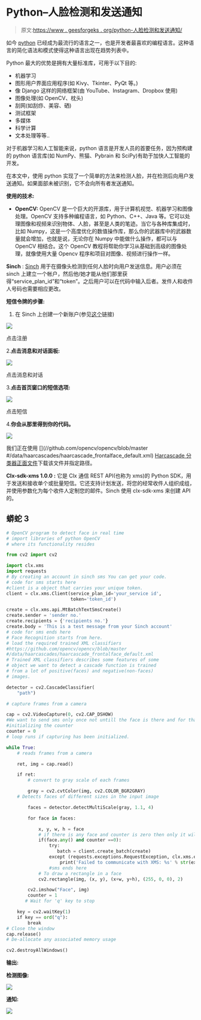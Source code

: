 # Python–人脸检测和发送通知

> 原文:[https://www . geesforgeks . org/python-人脸检测和发送通知/](https://www.geeksforgeeks.org/python-face-detection-and-sending-notification/)

如今 [python](https://www.geeksforgeeks.org/python-programming-language/) 已经成为最流行的语言之一，也是开发者最喜欢的编程语言。这种语言的简化语法和模式使得这种语言出现在趋势列表中。

Python 最大的优势是拥有大量标准库，可用于以下目的:

*   机器学习
*   图形用户界面应用程序(如 Kivy、Tkinter、PyQt 等。)
*   像 Django 这样的网络框架(由 YouTube、Instagram、Dropbox 使用)
*   图像处理(如 OpenCV、枕头)
*   刮网(如刮痧、美容、硒)
*   测试框架
*   多媒体
*   科学计算
*   文本处理等等..

对于机器学习和人工智能来说，python 语言是开发人员的首要任务，因为预构建的 python 语言库(如 NumPy、熊猫、Pybrain 和 SciPy)有助于加快人工智能的开发。

在本文中，使用 python 实现了一个简单的方法来检测人脸，并在检测后向用户发送通知。如果面部未被识别，它不会向所有者发送通知。

**使用的技术:**

*   **OpenCV:** OpenCV 是一个巨大的开源库，用于计算机视觉、机器学习和图像处理。OpenCV 支持多种编程语言，如 Python、C++、Java 等。它可以处理图像和视频来识别物体、人脸，甚至是人类的笔迹。当它与各种库集成时，比如 Numpy，这是一个高度优化的数值操作库，那么你的武器库中的武器数量就会增加，也就是说，无论你在 Numpy 中能做什么操作，都可以与 OpenCV 相结合。这个 OpenCV 教程将帮助你学习从基础到高级的图像处理，就像使用大量 Opencv 程序和项目对图像、视频进行操作一样。

**Sinch** : [Sinch](https://www.sinch.com/) 用于在摄像头检测到任何人脸时向用户发送信息。用户必须在 sinch 上建立一个帐户，然后他/她才能从他们那里获得“service_plan_id”和“token”。之后用户可以在代码中输入后者。发件人和收件人号码也需要相应更改。

**短信令牌的步骤:**

1.  在 Sinch 上创建一个新账户(参见[这个](https://www.sinch.com/)链接)

![](img/2c3146b0faab64f4983aeb6bcc617eae.png)

点击注册

2.**点击消息和对话面板:**

![](img/61d409dd87f307f171d5e5337c6e23fa.png)

点击消息和对话

3.**点击首页窗口的短信选项:**

![](img/3b71000864699d6ce3e5ec69b40c6343.png)

点击短信

4.**你会从那里得到你的代码。**

![](img/3a0b0c81b658efa36a52698808d87303.png)

我们正在使用 [](//github.com/opencv/opencv/blob/master #/data/haarcascades/haarcascade_frontalface_default.xml) [Harcascade 分类器正面文件](https://github.com/opencv/opencv/blob/master/data/haarcascades/haarcascade_frontalface_default.xml)下载该文件并指定路径。

**Clx-sdk-xms 1.0.0 :** 它是 Clx 通信 REST API(也称为 xms)的 Python SDK，用于发送和接收单个或批量短信。它还支持计划发送，将您的经常收件人组织成组，并使用参数化为每个收件人定制您的邮件。Sinch 使用 clx-sdk-xms 来创建 API 的。

## 蟒蛇 3

```py
# OpenCV program to detect face in real time
# import libraries of python OpenCV
# where its functionality resides

from cv2 import cv2

import clx.xms
import requests
# By creating an account in sinch sms You can get your code.
# code for sms starts here
#client is a object that carries your unique token.
client = clx.xms.Client(service_plan_id='your_service id',
                        token='token_id')

create = clx.xms.api.MtBatchTextSmsCreate()
create.sender = 'sender no.'
create.recipients = {'recipients no.'}
create.body = 'This is a test message from your Sinch account'
# code for sms ends here
# Face Recognition starts from here.
# load the required trained XML classifiers
#https://github.com/opencv/opencv/blob/master
#/data/haarcascades/haarcascade_frontalface_default.xml
# Trained XML classifiers describes some features of some
# object we want to detect a cascade function is trained
# from a lot of positive(faces) and negative(non-faces)
# images.

detector = cv2.CascadeClassifier(
    "path")

# capture frames from a camera

cap = cv2.VideoCapture(0, cv2.CAP_DSHOW)
#We want to send sms only once not untill the face is there and for that we are
#initializing the counter
counter = 0
# loop runs if capturing has been initialized.

while True:
    # reads frames from a camera

    ret, img = cap.read()

    if ret:
        # convert to gray scale of each frames

        gray = cv2.cvtColor(img, cv2.COLOR_BGR2GRAY)
    # Detects faces of different sizes in the input image

        faces = detector.detectMultiScale(gray, 1.1, 4)

        for face in faces:

            x, y, w, h = face
            # if there is any face and counter is zero then only it will send notification to the sender
            if(face.any() and counter ==0):
                try:
                   batch = client.create_batch(create)
                except (requests.exceptions.RequestException, clx.xms.exceptions.ApiException) as ex:
                    print('Failed to communicate with XMS: %s' % str(ex))
                #sms ends here
            # To draw a rectangle in a face
            cv2.rectangle(img, (x, y), (x+w, y+h), (255, 0, 0), 2)

        cv2.imshow("Face", img)
        counter = 1
       # Wait for 'q' key to stop

    key = cv2.waitKey(1)
    if key == ord("q"):
        break
# Close the window
cap.release()
# De-allocate any associated memory usage

cv2.destroyAllWindows()
```

**输出:**

**检测图像:**

![](img/91410067234f54770205b8f90b9ff6cf.png)

**通知:**

![](img/4fcc2e981674ffc8cb835bdf3f20d0d2.png)